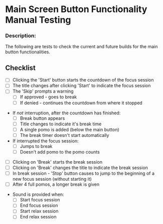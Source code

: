 # Main Screen Button Functionality Manual Testing

### Description:

The following are tests to check the current and future builds for the main button functionalities.

## Checklist

-   [ ] Clicking the 'Start' button starts the countdown of the focus session
-   [ ] The title changes after clicking 'Start' to indicate the focus session
-   [ ] The 'Skip' prompts a warning
    -   [ ] If approved - goes to break
    -   [ ] If denied - continues the countdown from where it stopped
-   If _not_ interruption, after the countdown has finished:
    -   [ ] Break button appears
    -   [ ] Title changes to indicate it's break time
    -   [ ] A single pomo is added (below the main button)
    -   [ ] The break timer doesn't start automatically
-   If interrupted the focus session:
    -   [ ] Jumps to break
    -   [ ] Doesn't add pomo to the pomo counts
-   [ ] Clicking on 'Break' starts the break session
-   [ ] Clicking on 'Break' changes the title to indicate the break session
-   [ ] In break session - 'Stop' button causes to jump to the beginning of a new focus session (without starting it)
-   [ ] After 4 full pomos, a longer break is given
-   Sound is provided when:
    -   [ ] Start focus session
    -   [ ] End focus session
    -   [ ] Start relax session
    -   [ ] End relax session

